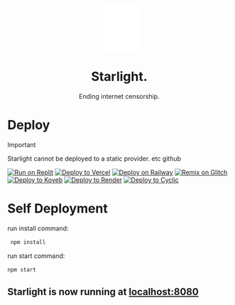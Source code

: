 <div align=center>
<img src="/public/assets/logo.png" width="100px" height="100px">
  <h1>Starlight.</h1>
  <p>Ending internet censorship.</p>
</div>

# Deploy

> [!IMPORTANT]  
> Starlight cannot be deployed to a static provider. etc github
>
> >

[![Run on Replit](https://binbashbanana.github.io/deploy-buttons/buttons/remade/replit.svg)](https://replit.com/github/Parcoil/lunaar.org)
[![Deploy to Vercel](https://binbashbanana.github.io/deploy-buttons/buttons/remade/vercel.svg)](https://vercel.com/new/clone?repository-url=https://github.com/Parcoil/lunaar.org)
<a target="_blank" href="https://railway.app/new/template?template=https://github.com/parcoil/lunaar.org"><img alt="Deploy on Railway" src="https://binbashbanana.github.io/deploy-buttons/buttons/remade/railway.svg"></a>
<a target="_blank" href="https://glitch.com/edit/#!/import/github/parcoil/lunaar.org"><img alt="Remix on Glitch" src="https://binbashbanana.github.io/deploy-buttons/buttons/remade/glitch.svg"></a>
[![Deploy to Koyeb](https://binbashbanana.github.io/deploy-buttons/buttons/remade/koyeb.svg)](https://app.koyeb.com/deploy?type=git&repository=github.com/Parcoil/lunaar.org&branch=main&name=Native)
[![Deploy to Render](https://binbashbanana.github.io/deploy-buttons/buttons/remade/render.svg)](https://render.com/deploy?repo=https://github.com/Parcoil/lunaar.org)
[![Deploy to Cyclic](https://binbashbanana.github.io/deploy-buttons/buttons/remade/cyclic.svg)](https://app.cyclic.sh/api/app/deploy/Parcoil/lunaar.org)

# Self Deployment

run install command:

```sh
 npm install
```

run start command:

```sh
npm start
```

## Starlight is now running at [localhost:8080](http://localhost:8080)
